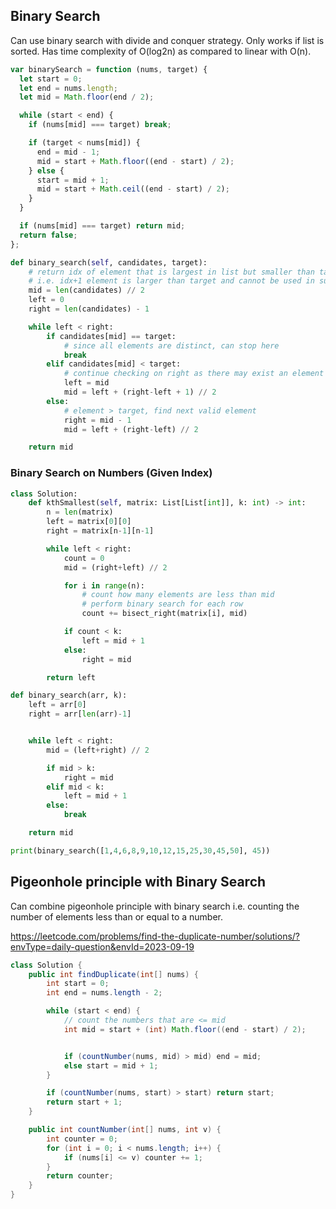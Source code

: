 ## Binary Search

Can use binary search with divide and conquer strategy. Only works if list is sorted. Has time complexity of O(log2n) as compared to linear with O(n).

```js
var binarySearch = function (nums, target) {
  let start = 0;
  let end = nums.length;
  let mid = Math.floor(end / 2);

  while (start < end) {
    if (nums[mid] === target) break;

    if (target < nums[mid]) {
      end = mid - 1;
      mid = start + Math.floor((end - start) / 2);
    } else {
      start = mid + 1;
      mid = start + Math.ceil((end - start) / 2);
    }
  }

  if (nums[mid] === target) return mid;
  return false;
};
```

```py
def binary_search(self, candidates, target):
    # return idx of element that is largest in list but smaller than target
    # i.e. idx+1 element is larger than target and cannot be used in sum
    mid = len(candidates) // 2
    left = 0
    right = len(candidates) - 1

    while left < right:
        if candidates[mid] == target:
            # since all elements are distinct, can stop here
            break
        elif candidates[mid] < target:
            # continue checking on right as there may exist an element that meets criteria
            left = mid
            mid = left + (right-left + 1) // 2
        else:
            # element > target, find next valid element
            right = mid - 1
            mid = left + (right-left) // 2

    return mid
```

### Binary Search on Numbers (Given Index)

```py
class Solution:
    def kthSmallest(self, matrix: List[List[int]], k: int) -> int:
        n = len(matrix)
        left = matrix[0][0]
        right = matrix[n-1][n-1]

        while left < right:
            count = 0
            mid = (right+left) // 2

            for i in range(n):
                # count how many elements are less than mid
                # perform binary search for each row
                count += bisect_right(matrix[i], mid)

            if count < k:
                left = mid + 1
            else:
                right = mid

        return left
```

```py
def binary_search(arr, k):
    left = arr[0]
    right = arr[len(arr)-1]


    while left < right:
        mid = (left+right) // 2

        if mid > k:
            right = mid
        elif mid < k:
            left = mid + 1
        else:
            break

    return mid

print(binary_search([1,4,6,8,9,10,12,15,25,30,45,50], 45))
```

## Pigeonhole principle with Binary Search

Can combine pigeonhole principle with binary search i.e. counting the number of elements less than or equal to a number.

https://leetcode.com/problems/find-the-duplicate-number/solutions/?envType=daily-question&envId=2023-09-19

```java
class Solution {
    public int findDuplicate(int[] nums) {
        int start = 0;
        int end = nums.length - 2;

        while (start < end) {
            // count the numbers that are <= mid
            int mid = start + (int) Math.floor((end - start) / 2);


            if (countNumber(nums, mid) > mid) end = mid;
            else start = mid + 1;
        }

        if (countNumber(nums, start) > start) return start;
        return start + 1;
    }

    public int countNumber(int[] nums, int v) {
        int counter = 0;
        for (int i = 0; i < nums.length; i++) {
            if (nums[i] <= v) counter += 1;
        }
        return counter;
    }
}
```
